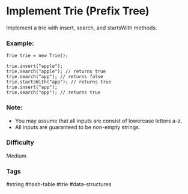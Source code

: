 # Implement Trie (Prefix Tree)

Implement a trie with insert, search, and startsWith methods.

### Example:

```
Trie trie = new Trie();

trie.insert("apple");
trie.search("apple"); // returns true
trie.search("app"); // returns false
trie.startsWith("app"); // returns true
trie.insert("app");
trie.search("app"); // returns true
```

### Note:

- You may assume that all inputs are consist of lowercase letters a-z.
- All inputs are guaranteed to be non-empty strings.

### Difficulty

Medium

### Tags

#string #hash-table #trie #data-structures
